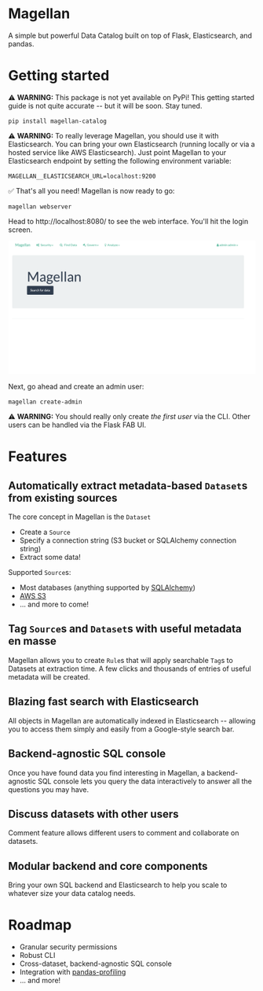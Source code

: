 # Magellan

A simple but powerful Data Catalog built on top of Flask, Elasticsearch, and pandas.

# Getting started

:warning: **WARNING:** This package is not yet available on PyPi! This getting started guide is not quite accurate -- but it will be soon. Stay tuned.

```
pip install magellan-catalog
```

:warning: **WARNING:** To really leverage Magellan, you should use it with Elasticsearch. You can bring your own Elasticsearch (running locally or via a hosted service like AWS Elasticsearch). Just point Magellan to your Elasticsearch endpoint by setting the following environment variable:

```
MAGELLAN__ELASTICSEARCH_URL=localhost:9200
```

:white_check_mark: That's all you need! Magellan is now ready to go:

```
magellan webserver
```

Head to http://localhost:8080/ to see the web interface. You'll hit the login screen.

![](./docs/imgs/splash.png)

Next, go ahead and create an admin user:

```
magellan create-admin
```


:warning: **WARNING:** You should really only create *the first user* via the CLI. Other users can be handled via the Flask FAB UI.

# Features

## Automatically extract metadata-based `Dataset`s from existing sources

The core concept in Magellan is the `Dataset`

- Create a `Source`
- Specify a connection string (S3 bucket or SQLAlchemy connection string)
- Extract some data!

Supported `Source`s:
- Most databases (anything supported by [SQLAlchemy](https://docs.sqlalchemy.org/))
- [AWS S3](https://aws.amazon.com/s3)
- ... and more to come!

## Tag `Source`s and `Dataset`s with useful metadata en masse

Magellan allows you to create `Rule`s that will apply searchable `Tag`s to Datasets at extraction time. A few clicks and thousands of entries of useful metadata will be created.

## Blazing fast search with Elasticsearch

All objects in Magellan are automatically indexed in Elasticsearch -- allowing you to access them simply and easily from a Google-style search bar.

## Backend-agnostic SQL console

Once you have found data you find interesting in Magellan, a backend-agnostic SQL console lets you query the data interactively to answer all the questions you may have.

## Discuss datasets with other users

Comment feature allows different users to comment and collaborate on datasets.

## Modular backend and core components
Bring your own SQL backend and Elasticsearch to help you scale to whatever size your data catalog needs.

# Roadmap

- Granular security permissions
- Robust CLI
- Cross-dataset, backend-agnostic SQL console
- Integration with [pandas-profiling](https://github.com/pandas-profiling/pandas-profiling)
- ... and more!
